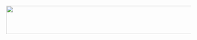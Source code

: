  <p align="left"><a href="https://heroku.com/deploy?template=https://github.com/codesfru/Studenta"> <img src="https://img.shields.io/badge/Deploy%20To%20Heroku-darkviolet?style=for-the-badge&logo=heroku" width="520" height="78.45"/></a></p>
